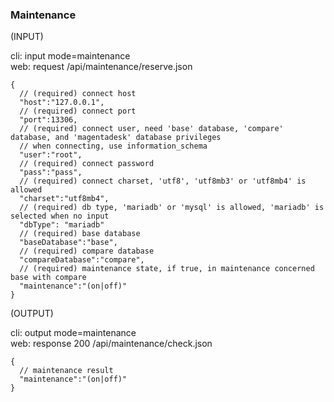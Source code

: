 ### Maintenance

(INPUT)

cli: input mode=maintenance  
web: request /api/maintenance/reserve.json  

    {
      // (required) connect host
      "host":"127.0.0.1",
      // (required) connect port
      "port":13306,
      // (required) connect user, need 'base' database, 'compare' database, and 'magentadesk' database privileges
      // when connecting, use information_schema
      "user":"root",
      // (required) connect password
      "pass":"pass",
      // (required) connect charset, 'utf8', 'utf8mb3' or 'utf8mb4' is allowed
      "charset":"utf8mb4",
      // (required) db type, 'mariadb' or 'mysql' is allowed, 'mariadb' is selected when no input 
      "dbType": "mariadb"
      // (required) base database
      "baseDatabase":"base",
      // (required) compare database
      "compareDatabase":"compare",
      // (required) maintenance state, if true, in maintenance concerned base with compare
      "maintenance":"(on|off)"
    }

(OUTPUT)

cli: output mode=maintenance  
web: response 200 /api/maintenance/check.json  


    {
      // maintenance result
      "maintenance":"(on|off)"
    }

